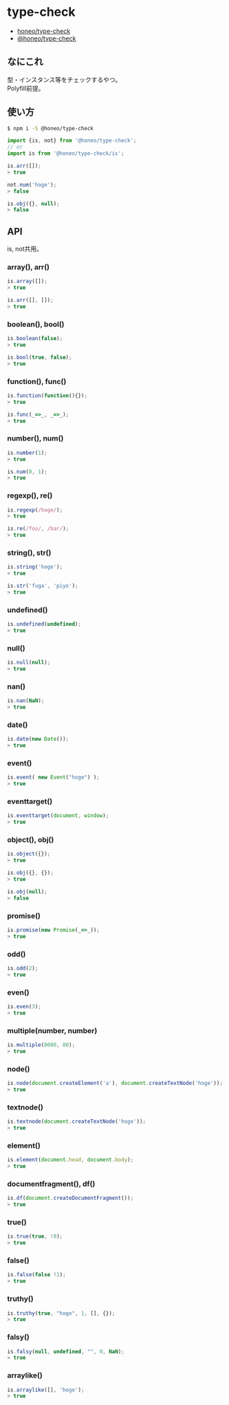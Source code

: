 # type-check
* [honeo/type-check](https://github.com/honeo/type-check)
* [@honeo/type-check](https://www.npmjs.com/package/@honeo/type-check)

## なにこれ
型・インスタンス等をチェックするやつ。  
Polyfill前提。

## 使い方
```sh
$ npm i -S @honeo/type-check
```
```js
import {is, not} from '@honeo/type-check';
// or
import is from '@honeo/type-check/is';

is.arr([]);
> true

not.num('hoge');
> false

is.obj({}, null);
> false
```

## API
is, not共用。

### array(), arr()
```js
is.array([]);
> true

is.arr([], []);
> true
```

### boolean(), bool()
```js
is.boolean(false);
> true

is.bool(true, false);
> true
```

### function(), func()
```js
is.function(function(){});
> true

is.func(_=>_, _=>_);
> true
```

### number(), num()
```js
is.number(1);
> true

is.num(0, 1);
> true
```

### regexp(), re()
```js
is.regexp(/hoge/);
> true

is.re(/foo/, /bar/);
> true
```

### string(), str()
```js
is.string('hoge');
> true

is.str('fuga', 'piyo');
> true
```

### undefined()
```js
is.undefined(undefined);
> true
```

### null()
```js
is.null(null);
> true
```

### nan()
```js
is.nan(NaN);
> true
```

### date()
```js
is.date(new Date());
> true
```

### event()
```js
is.event( new Event("hoge") );
> true
```

### eventtarget()
```js
is.eventtarget(document, window);
> true
```

### object(), obj()
```js
is.object({});
> true

is.obj({}, {});
> true

is.obj(null);
> false
```

### promise()
```js
is.promise(new Promise(_=>_));
> true
```

### odd()
```js
is.odd(2);
> true
```

### even()
```js
is.even(3);
> true
```

### multiple(number, number)
```js
is.multiple(8080, 80);
> true
```

### node()
```js
is.node(document.createElement('a'), document.createTextNode('hoge'));
> true
```

### textnode()
```js
is.textnode(document.createTextNode('hoge'));
> true
```

### element()
```js
is.element(document.head, document.body);
> true
```

### documentfragment(), df()
```js
is.df(document.createDocumentFragment());
> true
```

### true()
```js
is.true(true, !0);
> true
```

### false()
```js
is.false(false !1);
> true
```

### truthy()
```js
is.truthy(true, "hoge", 1, [], {});
> true
```

### falsy()
```js
is.falsy(null, undefined, "", 0, NaN);
> true
```

### arraylike()
```js
is.arraylike([], 'hoge');
> true
```
